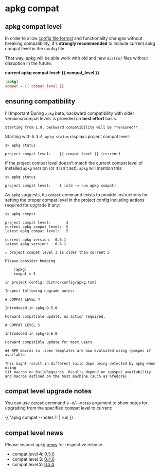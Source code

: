 # apkg compat

## apkg compat level

In order to allow [config file format](config.md) and functionality changes
without breaking compatibility, it's **strongly recommended** to include current
apkg compat level in the config file.

That way, apkg will be able work with old and new `distro/` files without
disruption in the future.


**current apkg compat level: {{ compat_level }}**

```toml
[apkg]
compat = {{ compat_level }}
```


## ensuring compatibility

!!! Important
    During `apkg` beta, backward compatibility with older versions/compat levels is provided on **best effort** basis.

    Starting from 1.0, backward compatibility will be **ensured**.


Starting with `0.3.0`, `apkg status` displays project compat level:

```
$> apkg status

project compat level:    {{ compat_level }} (current)
```

If the project compat level doesn't match the current compat level of installed
`apkg` version (or it isn't set), `apkg` will mention this:

```
$> apkg status

project compat level:    1 (old -> run apkg compat)
```

As `apkg` suggests, its `compat` command exists to provide instructions for
setting the proper compat level in the project config including actions required
for upgrade if any:


```
$> apkg compat

project compat level:       3
current apkg compat level:  5
latest apkg compat level:   5

current apkg version:  0.6.1
latest apkg version:   0.6.1

⚠ project compat level 3 is older than current 5

Please consider bumping

    [apkg]
    compat = 5

in project config: distro/config/apkg.toml

Inspect following upgrade notes:

# COMPAT LEVEL 4

Introduced in apkg-0.5.0

Forward compatible update, no action required.

# COMPAT LEVEL 5

Introduced in apkg-0.6.0

Forward compatible update for most users.

## RPM macros in .spec templates are now evaluated using rpmspec if available

This might result in different build deps being detected by apkg when using
%if macros on BuildRequires. Results depend on rpmspec availability
and macros defined on the host machine (such as %fedora).
```

## compat level upgrade notes

You can use `compat` command's `-n`/`--notes` argument to show notes for
upgrading from the specified compat level to current:

{{ 'apkg compat --notes 1' | run }}


## compat level news

Please inspect apkg [news](news.md) for respective release:

* compat level **4**: [0.5.0](news.md#apkg-050)
* compat level **3**: [0.4.0](news.md#apkg-040)
* compat level **2**: [0.3.0](news.md#apkg-030)

